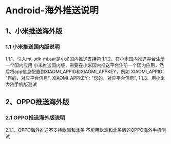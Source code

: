 # Android-海外推送说明
## 1、小米推送海外版
### 1.1 小米推送国内版说明
1.1.1、引入mt-sdk-mi.aar是小米国内推送支持包
1.1.2、在小米国内推送平台注册一个国内应用
小米推送国内版，需要在小米国内推送平台注册一个国内应用，然后将app信息配置到XIAOMI_APPID和XIAOMI_APPKEY，例如
XIAOMI_APPID           : "您的，对应平台信息",
XIAOMI_APPKEY          : "您的，对应平台信息",
1.1.3、用小米大陆手机版测试


## 2、OPPO推送海外版
### 2.1 OPPO推送海外版说明
2.1.1、OPPO海外推送不支持欧洲和北美
不能用欧洲和北美版的OPPO海外手机测试